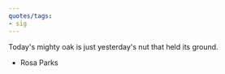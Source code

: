 ```yaml
---
quotes/tags:
- sig
---
```




Today's mighty oak is just yesterday's nut that held its ground.

- Rosa Parks